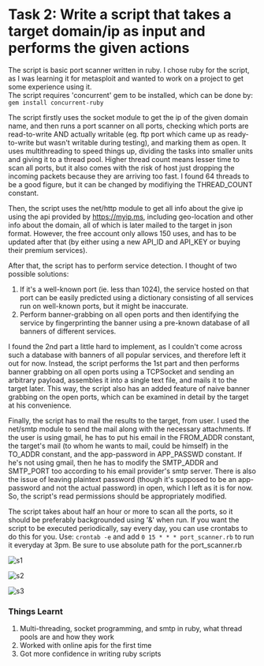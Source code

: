 # Task 2: Write a script that takes a target domain/ip as input and performs the given actions

The script is basic port scanner written in ruby. I chose ruby for the script, as I was learning it for metasploit and wanted to work on a project to get some experience using it.  
The script requires 'concurrent' gem to be installed, which can be done by: `gem install concurrent-ruby`  

The script firstly uses the socket module to get the ip of the given domain name, and then runs a port scanner on all ports, checking which ports are read-to-write AND actually writable (eg. ftp port which came up as ready-to-write but wasn't writable during testing), and marking them as open. It uses multithreading to speed things up, dividing the tasks into smaller units and giving it to a thread pool. Higher thread count means lesser time to scan all ports, but it also comes with the risk of host just dropping the incoming packets because they are arriving too fast. I found 64 threads to be a good figure, but it can be changed by modifiying the THREAD_COUNT constant.  

Then, the script uses the net/http module to get all info about the give ip using the api provided by https://myip.ms, including geo-location and other info about the domain, all of which is later mailed to the target in json format. However, the free account only allows 150 uses, and has to be updated after that (by either using a new API_ID and API_KEY or buying their premium services).

After that, the script has to perform service detection. I thought of two possible solutions: 
1. If it's a well-known port (ie. less than 1024), the service hosted on that port can be easily predicted using a dictionary consisting of all services run on well-known ports, but it might be inaccurate.
2. Perform banner-grabbing on all open ports and then identifying the service by fingerprinting the banner using a pre-known database of all banners of different services.  

I found the 2nd part a little hard to implement, as I couldn't come across such a database with banners of all popular services, and therefore left it out for now. Instead, the script performs the 1st part and then performs banner grabbing on all open ports using a TCPSocket and sending an arbitrary payload, assembles it into a single text file, and mails it to the target later. This way, the script also has an added feature of naive banner grabbing on the open ports, which can be examined in detail by the target at his convenience.  

Finally, the script has to mail the results to the target, from user. I used the net/smtp module to send the mail along with the necessary attachments. If the user is using gmail, he has to put his email in the FROM_ADDR constant, the target's mail (to whom he wants to mail, could be himself) in the TO_ADDR constant, and the app-password in APP_PASSWD constant. If he's not using gmail, then he has to modify the SMTP_ADDR and SMTP_PORT too according to his email provider's smtp server. There is also the issue of leaving plaintext password (though it's supposed to be an app-password and not the actual password) in open, which I left as it is for now. So, the script's read permissions should be appropriately modified.  

The script takes about half an hour or more to scan all the ports, so it should be preferably backgrounded using '&' when run. If you want the script to be executed periodically, say every day, you can use crontabs to do this for you. Use: `crontab -e` and add `0 15 * * * port_scanner.rb` to run it everyday at 3pm. Be sure to use absolute path for the port_scanner.rb  

![s1](https://user-images.githubusercontent.com/73381089/137683458-9cd25b3c-3d2c-40bf-ab81-bdc0bdc004f2.png)  

![s2](https://user-images.githubusercontent.com/73381089/137683476-ff877abf-8fb3-4e0c-b09e-6219ffc5d8fc.png)  

![s3](https://user-images.githubusercontent.com/73381089/137683489-cd7b9c80-14d0-40a6-b2ee-9d9e44b2a4a7.png)  


### Things Learnt
1. Multi-threading, socket programming, and smtp in ruby, what thread pools are and how they work
2. Worked with online apis for the first time
3. Got more confidence in writing ruby scripts
